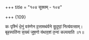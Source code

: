 +++
title = "१०४ सूक्तम् - १०४"

+++
{109}

कः पृश्निं॑ धे॒नुं वरु॑णेन द॒त्तामथ॑र्वने सु॒दुघां॒ नित्य॑वत्साम्।  
बृह॒स्पति॑ना स॒ख्यं॑ जुष॒णो य॑थाव॒शं त॒न्वः॑ कल्पयाति ॥१॥
